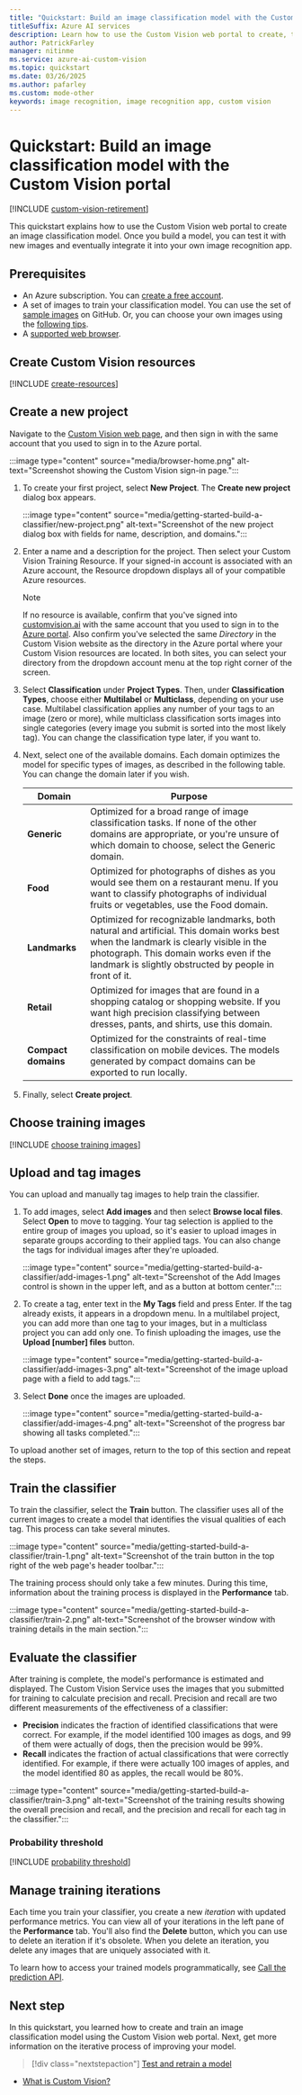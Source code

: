 ```yaml
---
title: "Quickstart: Build an image classification model with the Custom Vision portal"
titleSuffix: Azure AI services
description: Learn how to use the Custom Vision web portal to create, train, and test an image classification model.
author: PatrickFarley
manager: nitinme
ms.service: azure-ai-custom-vision
ms.topic: quickstart
ms.date: 03/26/2025
ms.author: pafarley
ms.custom: mode-other
keywords: image recognition, image recognition app, custom vision
---
```


# Quickstart: Build an image classification model with the Custom Vision portal

[!INCLUDE [custom-vision-retirement](includes/custom-vision-retirement.md)]

This quickstart explains how to use the Custom Vision web portal to create an image classification model. Once you build a model, you can test it with new images and eventually integrate it into your own image recognition app.

## Prerequisites

- An Azure subscription. You can [create a free account](https://azure.microsoft.com/pricing/purchase-options/azure-account?icid=ai-services).
- A set of images to train your classification model. You can use the set of [sample images](https://github.com/Azure-Samples/cognitive-services-sample-data-files/tree/master/CustomVision/ImageClassification/Images) on GitHub. Or, you can choose your own images using the [following tips](#upload-and-tag-images).
- A [supported web browser](overview.md#supported-browsers).

## Create Custom Vision resources

[!INCLUDE [create-resources](includes/create-resources.md)]

## Create a new project

Navigate to the [Custom Vision web page](https://customvision.ai), and then sign in with the same account that you used to sign in to the Azure portal.

:::image type="content" source="media/browser-home.png" alt-text="Screenshot showing the Custom Vision sign-in page.":::

1. To create your first project, select **New Project**. The **Create new project** dialog box appears.

    :::image type="content" source="media/getting-started-build-a-classifier/new-project.png" alt-text="Screenshot of the new project dialog box with fields for name, description, and domains.":::

1. Enter a name and a description for the project. Then select your Custom Vision Training Resource. If your signed-in account is associated with an Azure account, the Resource dropdown displays all of your compatible Azure resources.

   > [!NOTE]
   > If no resource is available, confirm that you've signed into [customvision.ai](https://customvision.ai) with the same account that you used to sign in to the [Azure portal](https://portal.azure.com). Also confirm you've selected the same *Directory* in the Custom Vision website as the directory in the Azure portal where your Custom Vision resources are located. In both sites, you can select your directory from the dropdown account menu at the top right corner of the screen.

1. Select **Classification** under **Project Types**. Then, under **Classification Types**, choose either **Multilabel** or **Multiclass**, depending on your use case. Multilabel classification applies any number of your tags to an image (zero or more), while multiclass classification sorts images into single categories (every image you submit is sorted into the most likely tag). You can change the classification type later, if you want to.

1. Next, select one of the available domains. Each domain optimizes the model for specific types of images, as described in the following table. You can change the domain later if you wish.

    |Domain|Purpose|
    |---|---|
    |__Generic__| Optimized for a broad range of image classification tasks. If none of the other domains are appropriate, or you're unsure of which domain to choose, select the Generic domain. |
    |__Food__|Optimized for photographs of dishes as you would see them on a restaurant menu. If you want to classify photographs of individual fruits or vegetables, use the Food domain.|
    |__Landmarks__|Optimized for recognizable landmarks, both natural and artificial. This domain works best when the landmark is clearly visible in the photograph. This domain works even if the landmark is slightly obstructed by people in front of it.|
    |__Retail__|Optimized for images that are found in a shopping catalog or shopping website. If you want high precision classifying between dresses, pants, and shirts, use this domain.|
    |__Compact domains__| Optimized for the constraints of real-time classification on mobile devices. The models generated by compact domains can be exported to run locally.|

1. Finally, select __Create project__.

## Choose training images

[!INCLUDE [choose training images](includes/choose-training-images.md)]

## Upload and tag images

You can upload and manually tag images to help train the classifier. 

1. To add images, select __Add images__ and then select __Browse local files__. Select __Open__ to move to tagging. Your tag selection is applied to the entire group of images you upload, so it's easier to upload images in separate groups according to their applied tags. You can also change the tags for individual images after they're uploaded.

    :::image type="content" source="media/getting-started-build-a-classifier/add-images-1.png" alt-text="Screenshot of the Add Images control is shown in the upper left, and as a button at bottom center.":::

1. To create a tag, enter text in the __My Tags__ field and press Enter. If the tag already exists, it appears in a dropdown menu. In a multilabel project, you can add more than one tag to your images, but in a multiclass project you can add only one. To finish uploading the images, use the __Upload [number] files__ button. 

    :::image type="content" source="media/getting-started-build-a-classifier/add-images-3.png" alt-text="Screenshot of the image upload page with a field to add tags.":::

1. Select __Done__ once the images are uploaded.

    :::image type="content" source="media/getting-started-build-a-classifier/add-images-4.png" alt-text="Screenshot of the progress bar showing all tasks completed.":::

To upload another set of images, return to the top of this section and repeat the steps.

## Train the classifier

To train the classifier, select the **Train** button. The classifier uses all of the current images to create a model that identifies the visual qualities of each tag. This process can take several minutes.

:::image type="content" source="media/getting-started-build-a-classifier/train-1.png" alt-text="Screenshot of the train button in the top right of the web page's header toolbar.":::

The training process should only take a few minutes. During this time, information about the training process is displayed in the **Performance** tab.

:::image type="content" source="media/getting-started-build-a-classifier/train-2.png" alt-text="Screenshot of the browser window with training details in the main section.":::

## Evaluate the classifier

After training is complete, the model's performance is estimated and displayed. The Custom Vision Service uses the images that you submitted for training to calculate precision and recall. Precision and recall are two different measurements of the effectiveness of a classifier:

- **Precision** indicates the fraction of identified classifications that were correct. For example, if the model identified 100 images as dogs, and 99 of them were actually of dogs, then the precision would be 99%.
- **Recall** indicates the fraction of actual classifications that were correctly identified. For example, if there were actually 100 images of apples, and the model identified 80 as apples, the recall would be 80%.

:::image type="content" source="media/getting-started-build-a-classifier/train-3.png" alt-text="Screenshot of the training results showing the overall precision and recall, and the precision and recall for each tag in the classifier.":::

### Probability threshold

[!INCLUDE [probability threshold](includes/probability-threshold.md)]

## Manage training iterations

Each time you train your classifier, you create a new _iteration_ with updated performance metrics. You can view all of your iterations in the left pane of the **Performance** tab. You'll also find the **Delete** button, which you can use to delete an iteration if it's obsolete. When you delete an iteration, you delete any images that are uniquely associated with it.

To learn how to access your trained models programmatically, see [Call the prediction API](./use-prediction-api.md).

## Next step

In this quickstart, you learned how to create and train an image classification model using the Custom Vision web portal. Next, get more information on the iterative process of improving your model.

> [!div class="nextstepaction"]
> [Test and retrain a model](test-your-model.md)

* [What is Custom Vision?](./overview.md)
